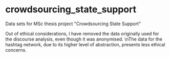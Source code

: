 # crowdsourcing_state_support
Data sets for MSc thesis project "Crowdsourcing State Support"

Out of ethical considerations, I have removed the data originally used for the discourse analysis, even though it was anonymised. 
\nThe data for the hashtag network, due to its higher level of abstraction, presents less ethical concerns.
